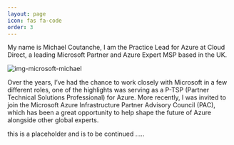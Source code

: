 ```yaml
---
layout: page
icon: fas fa-code
order: 3
---
```


My name is Michael Coutanche, I am the Practice Lead for Azure at Cloud Direct, a leading Microsoft Partner and Azure Expert MSP based in the UK. 

<img src="{{ site.baseurl }}/assets/img/aboutme.jpeg" alt="img-microsoft-michael">

Over the years, I’ve had the chance to work closely with Microsoft in a few different roles, one of the highlights was serving as a P-TSP (Partner Technical Solutions Professional) for Azure. More recently, I was invited to join the Microsoft Azure Infrastructure Partner Advisory Council (PAC), which has been a great opportunity to help shape the future of Azure alongside other global experts.

this is a placeholder and is to be continued .....

<!-- ## About me

Cloud Direct's Youtube channel can be found here [YouTube](https://www.youtube.com/@CloudDirectUK).
-->